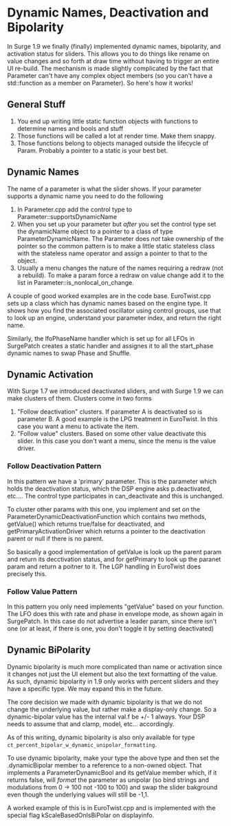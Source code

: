 # Dynamic Names, Deactivation and Bipolarity

In Surge 1.9 we finally (finally) implemented dynamic names, bipolarity, and activation
status for sliders. This allows you to do things like rename on value changes and so forth at 
draw time without having to trigger an entire UI re-build. The mechanism is made slightly
complicated by the fact that Parameter can't have any complex object members (so you can't have
a std::function as a member on Parameter). So here's how it works!

## General Stuff

1. You end up writing little static function objects with functions to determine
   names and bools and stuff
2. Those functions will be called a lot at render time. Make them snappy.
3. Those functions belong to objects managed outside the lifecycle of Param.
   Probably a pointer to a static is your best bet.

## Dynamic Names

The name of a parameter is what the slider shows. If your parameter supports a dynamic
name you need to do the following

1. In Parameter.cpp add the control type to Parameter::supportsDynamicName
2. When you set up your parameter but *after* you set the control type set the
   dynamicName object to a pointer to a class of type ParameterDynamicName. The
   Parameter does *not* take ownership of the pointer so the common pattern is
   to make a little static stateless class with the stateless name operator and
   assign a pointer to that to the object.
3. Usually a menu changes the nature of the names requiring a redraw (not a rebuild).
   To make a param force a redraw on value change add it to the list in 
   Parameter::is_nonlocal_on_change.

A couple of good worked examples are in the code base. EuroTwist.cpp sets up a class
which has dynamic names based on the engine type. It shows how you find the
associated oscillator using control groups, use that to look up an engine,
understand your parameter index, and return the right name.

Similarly, the lfoPhaseName handler which is set up for all LFOs in SurgePatch
creates a static handler and assignes it to all the start_phase dynamic
names to swap Phase and Shuffle.

## Dynamic Activation

With Surge 1.7 we introduced deactivated sliders, and with Surge 1.9 we can make
clusters of them. Clusters come in two forms

1. "Follow deactivation" clusters. If parameter A is deactivated so is parameter B.
   A good example is the LPG treatment in EuroTwist. In this case you want a menu to
   activate the item.
2. "Follow value" clusters. Based on some other value deactivate this slider. In this case
   you don't want a menu, since the menu is the value driver.
   
### Follow Deactivation Pattern

In this pattern we have a 'primary' parameter. This is the parameter which holds the
deactivation status, which the DSP engine asks p.deactivated, etc.... The control type
participates in can_deactivate and this is unchanged.

To cluster other params with this one, you implement and set on the 
ParameterDynamicDeactivationFunction which contains two methods,
getValue() which returns true/false for deactivated, and
getPrimaryActivationDriver which returns a pointer to the deactivation parent
or null if there is no parent.

So basically a good implementation of getValue is look up the parent param and
return its decctivation status, and for getPrimary to look up the paranet param
and return a poitner to it. The LGP handling in EuroTwist does precisely this.

### Follow Value Pattern

In this pattern you only need implements "getValue" based on your function.
The LFO does this with rate and phase in envelope mode, as shown again in 
SurgePatch. In this case do not advertise a leader param, since there isn't one
(or at least, if there is one, you don't toggle it by setting deactivated)

## Dynamic BiPolarity

Dynamic bipolarity is much more complicated than name or activation since it
changes not just the UI element but also the text formatting of the value.
As such, dynamic bipolarity in 1.9 only works with percent sliders and they
have a specific type. We may expand this in the future.

The core decision we made with dynamic bipolarity is that we do not change the
underlying value, but rather make a display-only change. So a dynamic-bipolar
value has the internal val.f be +/- 1 always. Your DSP needs to assume that and
clamp, model, etc... accordingly.

As of this writing, dynamic bipolarity is also only available for type 
`ct_percent_bipolar_w_dynamic_unipolar_formatting`.

To use dynamic bipolarity, make your type the above type and then
set the .dynamicBipolar member to a reference to a non-owned object.
That implements a ParameterDynamicBool and its getValue member which,
if it returns false, will *format* the parameter as unipolar (so bind 
strings and modulations from 0 -> 100 not -100 to 100) and swap the slider
bakground even though the underlying values will still be -1,1.

A worked example of this is in EuroTwist.cpp and is implemented with
the special flag kScaleBasedOnIsBiPolar on displayinfo.

